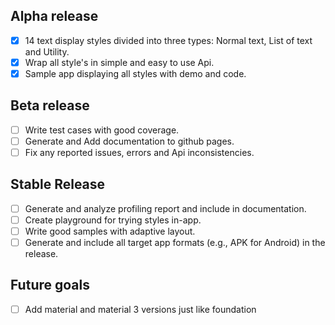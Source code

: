 ## Alpha release

- [x] 14 text display styles divided into three types: Normal text, List of text and Utility.
- [x] Wrap all style's in simple and easy to use Api.
- [x] Sample app displaying all styles with demo and code.

## Beta release

- [ ] Write test cases with good coverage.
- [ ] Generate and Add documentation to github pages.
- [ ] Fix any reported issues, errors and Api inconsistencies.

## Stable Release

- [ ] Generate and analyze profiling report and include in documentation.
- [ ] Create playground for trying styles in-app.
- [ ] Write good samples with adaptive layout.
- [ ] Generate and include all target app formats (e.g., APK for Android) in the release.

## Future goals

- [ ] Add material and material 3 versions just like foundation